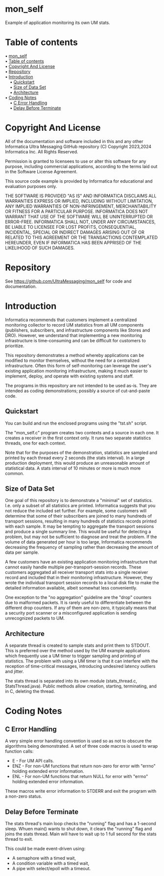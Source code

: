# mon_self

Example of application monitoring its own UM stats.

# Table of contents

<!-- mdtoc-start -->
&bull; [mon_self](#mon_self)  
&bull; [Table of contents](#table-of-contents)  
&bull; [Copyright And License](#copyright-and-license)  
&bull; [Repository](#repository)  
&bull; [Introduction](#introduction)  
&nbsp;&nbsp;&nbsp;&nbsp;&bull; [Quickstart](#quickstart)  
&nbsp;&nbsp;&nbsp;&nbsp;&bull; [Size of Data Set](#size-of-data-set)  
&nbsp;&nbsp;&nbsp;&nbsp;&bull; [Architecture](#architecture)  
&bull; [Coding Notes](#coding-notes)  
&nbsp;&nbsp;&nbsp;&nbsp;&bull; [C Error Handling](#c-error-handling)  
&nbsp;&nbsp;&nbsp;&nbsp;&bull; [Delay Before Terminate](#delay-before-terminate)  
<!-- TOC created by '/home/sford/bin/mdtoc.pl README.md' (see https://github.com/fordsfords/mdtoc) -->
<!-- mdtoc-end -->

# Copyright And License

All of the documentation and software included in this and any
other Informatica Ultra Messaging GitHub repository
(C) Copyright 2023,2024 Informatica Inc. All Rights Reserved.

Permission is granted to licensees to use
or alter this software for any purpose, including commercial applications,
according to the terms laid out in the Software License Agreement.

This source code example is provided by Informatica for educational
and evaluation purposes only.

THE SOFTWARE IS PROVIDED "AS IS" AND INFORMATICA DISCLAIMS ALL WARRANTIES
EXPRESS OR IMPLIED, INCLUDING WITHOUT LIMITATION, ANY IMPLIED WARRANTIES OF
NON-INFRINGEMENT, MERCHANTABILITY OR FITNESS FOR A PARTICULAR
PURPOSE.  INFORMATICA DOES NOT WARRANT THAT USE OF THE SOFTWARE WILL BE
UNINTERRUPTED OR ERROR-FREE.  INFORMATICA SHALL NOT, UNDER ANY CIRCUMSTANCES,
BE LIABLE TO LICENSEE FOR LOST PROFITS, CONSEQUENTIAL, INCIDENTAL, SPECIAL OR
INDIRECT DAMAGES ARISING OUT OF OR RELATED TO THIS AGREEMENT OR THE
TRANSACTIONS CONTEMPLATED HEREUNDER, EVEN IF INFORMATICA HAS BEEN APPRISED OF
THE LIKELIHOOD OF SUCH DAMAGES.

# Repository

See https://github.com/UltraMessaging/mon_self for code and documentation.

# Introduction

Informatica recommends that customers implement a centralized monitoring
collector to record UM statistics from all UM components (publishers,
subscribers, and infrastructure components like Stores and DRO).
However, we understand that implementing a new monitoring infrastructure
is time-consuming and can be difficult for customers to prioritize.

This repository demonstrates a method whereby applications can be modified
to monitor themselves, without the need for a centralized infrastructure.
Often this form of self-monitoring can leverage the user's existing
application monitoring infrastructure, making it much easier to implement,
deploy, and operate with existing systems and staff.

The programs in this repository are not intended to be used as-is.
They are intended as coding demonstrations;
possibly a source of cut-and-paste code.

## Quickstart

You can build and run the enclosed programs using the
"tst.sh" script.

The "mon_self.c" program creates two contexts and a source in each one.
It creates a receiver in the first context only.
It runs two separate statistics threads,
one for each context.

Note that for the purposes of the demonstration,
statistics are sampled and printed by each thread
every 2 seconds (the stats interval).
In a large production deployment,
this would produce an unreasonable amount of statistical data.
A stats interval of 10 minutes or more is much more common.

## Size of Data Set

One goal of this repository is to demonstrate a "minimal" set of statistics.
I.e. only a subset of all statistics are printed.
Informatica suggests that you not reduce the included set further.
For example, some customers will determine that some of their subscribers
are joined to many hundreds of transport sessions,
resulting in many hundreds of statistics records printed with each sample.
It may be tempting to aggregate the transport sessions and produce a single
summary line.
This would be useful for detecting a problem,
but may not be sufficient to diagnose and treat the problem.
If the volume of data generated per hour is too large,
Informatica recommends decreasing the frequency of sampling
rather than decreasing the amount of data per sample.

A few customers have an existing application monitoring infrastructure
that cannot easily handle multiple per-transport-session records.
These customers aggregated all receiver transport stats into a single
receiver record and included that in their monitoring infrastructure.
However, they wrote the individual transport session records to a
local disk file to make the detailed information available,
albeit somewhat less conveniently.

One exception to the "no aggregation" guideline are
the "drop" counters due to malformed packets.
It is rarely useful to differentiate between the different
drop counters.
If any of them are non-zero,
it typically means that a security port scanner or a
misconfigured application is sending unrecognized packets to UM.

## Architecture

A separate thread is created to sample stats and print them to STDOUT.
This is preferred over the method used by the UM example applications
which frequently use a UM timer to trigger sampling and printing of statistics.
The problem with using a UM timer is that it can interfere with the
reception of time-critical messages,
introducing undesired latency outliers and jitter.

The stats thread is separated into its own module
(stats_thread.c, StatsThread.java).
Public methods allow creation, starting,
terminating, and in C, deleting the thread.

# Coding Notes

## C Error Handling

A very simple error handling convention is used so as not to obscure the
algorithms being demonstrated.
A set of three code macros is used to wrap function calls:
<ul>
<li>E - For UM API calls.
<li>ENZ - For non-UM functions that return non-zero for error with
"errno" holding extended error information.
<li>ENL - For non-UM functions that return NULL for error with
"errno" holding extended error information.
</ul>
These macros write error information to STDERR and exit the program
with a non-zero status.

## Delay Before Terminate

The stats thread's main loop checks the "running" flag and has a 1-second sleep.
Whuen main() wants to shut down, it clears the "running" flag and joins the
stats thread.
Main will have to wait up to 1 full second for the stats thread to exit.

This could be made event-driven using:
<ul>
<li>A semaphore with a timed wait,
<li>A condition variable with a timed wait,
<li>A pipe with select/epoll with a timeout.
</ul>
